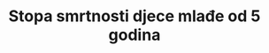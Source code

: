---
target_id: '3.2'
has_metadata: true
goal_meta_link: 'http://unstats.un.org/sdgs/files/metadata-compilation/Metadata-Goal-3.pdf'
goal_meta_link_page: 5
source_title: null
source_notes: null
published: true
actual_indicator_available: >-
  Mortality  rate  for  infants  and  children  younger  than  5  years  old  in  the  United  States
indicator_definition: >-
  Vjerojatnost da dijete rođeno u određenoj godini ili razdoblju umre prije navršene 5. godine života, pod uvjetom djelovanja stope smrtnosti te specifične dobi u tom periodu, izraženo na 1000 živorođenih. Stopa smrtnosti djece mlađe od 5 godina kao što je 
target: >-
  Do 2030. zaustaviti sprečive smrti novorođenčadi i djece mlađe od 5 godina, s ciljem da sve države smanje neonatalu smrtnost na barem 12 (ili manje) na 1,000 živorođenih, a smrtnost djece do 5 godina starosti na barem 25 (ili manje) na 1,000 živorođenih.
permalink: /3-2-1/
sdg_goal: 3
graph_type_description: Line  graph
graph_status_notes: Graphed
layout: indicator
indicator: 3.2.1
un_designated_tier: '1'
un_custodial_agency: 'UNICEF  (DESA  Population  Divsion,  World  Bank)'
indicator_variable: under5_mortalityrate
graph: longitudinal
variable_description: null
variable_notes: null
us_method_of_computation: >-
  Number  of  deaths  to  infants  and  children  younger  than  5  years  divided  by  the  number  of  births  for  a  given  year,  expressed  per  1,000  live  births
periodicity: Annual
unit_of_measure: Individual
date_of_national_source_publication: 'December,  2016'
scheduled_update_by_national_source: 'December,  2017'
source_agency_staff_name: >-
  Mortality  Statistics  Branch,  Division  of  Vital  Statistics,  National  Center  for  Health  Statistics
source_agency_survey_dataset: 'National  Vital  Statistics  System,  Underlying  Cause  of  Death  data  file  '
source_url: 'http://www.cdc.gov/nchs/data_access/vitalstatsonline.htm'
source_agency_staff_email: AMBranum@cdc.gov
actual_indicator_available_description: >-
  Mortality  rate  for  infants  and  children  younger  than  5  years  old  per  1,000  live  births
graph_title: Mortality  rate  for  US  infants  and  children  younger  than  5  years  old  
indicator_name: Stopa smrtnosti djece mlađe od 5 godina
title: Stopa smrtnosti djece mlađe od 5 godina
method_of_computation: >-
  Number  of  deaths  among  children  aged  0-4  years  (0-59  months  of  age),  broken  down  by  age  groups  /  Number  of  live  births  Method  of  measurement  The  most  frequently  used  methods  using  the  above_mentioned  data  sources  are  as  follows:  Civil  registration:  Number  of  deaths  at  age  0_5  and  population  of  the  same  age  are  used  to  calculate  death  rates  which  are  then  converted  into  age_specific  probability  of  dying.Census  and  surveys:  An  indirect  method  is  used  based  on  questions  to  each  woman  of  reproductive  age  as  to  how  many  children  she  has  ever  given  birth  to  and  how  many  are  still  alive.  The  Brass  method  and  model  life  tables  are  then  used  to  obtain  an  estimate  of  under_five  and  infant  mortality  rates.  Census  often  includes  questions  on  household  deaths  in  the  last  12  months,  which  can  be  used  to  calculate  mortality  estimates.Surveys:  A  direct  method  is  used  based  on  birth  history  -  a  series  of  detailed  questions  on  each  child  a  woman  has  given  birth  to  during  her  lifetime.  Neonatal,  post_neonatal,  infant,  child  and  under_five  mortality  estimates  can  be  derived  from  full  birth  history  module.Method  of  estimation  The  United  Nation  Inter_agency  Group  for  Child  Mortality  Estimation  (UN_IGME)  produces  trends  of  under_five  mortality  with  a  standardized  methodology  depending  on  the  type  and  quality  of  source  of  data  available.  The  UN  IGME  applies  the  Bayesian  B_splines  bias_reduction  model  to  empirical  data  to  derive  trend  estimates  of  under_five  mortality  for  all  countries.  See  the  UN  IGME  link  for  details.  The  UN  GME  estimates  are  not  necessarily  the  same  as  the  official  national  data.  Predominant  type  of  statistics:  adjusted  and  estimated.
---